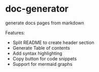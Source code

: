 # doc-generator
generate docs pages from markdown

Features:
- Split README to create header section
- Generate Table of contents
- Add syntax highlighting
- Copy button for code snippets
- Support for mermaid graphs
